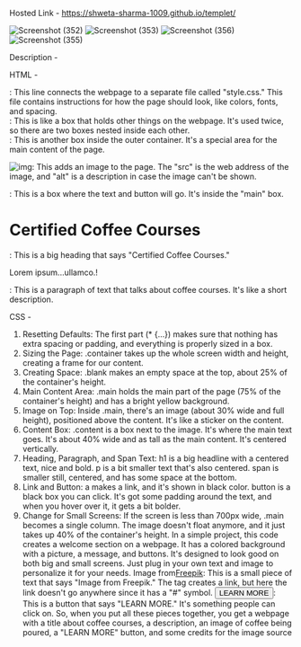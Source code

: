 Hosted Link - https://shweta-sharma-1009.github.io/templet/

![Screenshot (352)](https://github.com/shweta-sharma-1009/templet/assets/128416925/f7b29ec8-eb24-4c3a-a47f-a0c83f080a4a)
![Screenshot (353)](https://github.com/shweta-sharma-1009/templet/assets/128416925/717136bc-f368-4fff-9732-50f23102bad6)
![Screenshot (356)](https://github.com/shweta-sharma-1009/templet/assets/128416925/a44fd8fc-be68-48c8-b120-feaffe64cbb3)
![Screenshot (355)](https://github.com/shweta-sharma-1009/templet/assets/128416925/bf1f450c-c234-498d-9e79-ac4d7e45694e)


Description -

HTML -
<link href="./style.css" rel="stylesheet">: This line connects the webpage to a separate file called "style.css." This file contains instructions for how the page should look, like colors, fonts, and spacing.

<div class="container">: This is like a box that holds other things on the webpage. It's used twice, so there are two boxes nested inside each other.

<div class="main">: This is another box inside the outer container. It's a special area for the main content of the page.

<img src="..." alt="img">: This adds an image to the page. The "src" is the web address of the image, and "alt" is a description in case the image can't be shown.

<div class="content">: This is a box where the text and button will go. It's inside the "main" box.

<h1>Certified Coffee Courses</h1>: This is a big heading that says "Certified Coffee Courses."

<p>Lorem ipsum...ullamco.!</p>: This is a paragraph of text that talks about coffee courses. It's like a short description.

CSS - 
1. Resetting Defaults:
The first part (* {...}) makes sure that nothing has extra spacing or padding, and everything is properly sized in a box.
2. Sizing the Page:
.container takes up the whole screen width and height, creating a frame for our content.
3. Creating Space:
.blank makes an empty space at the top, about 25% of the container's height.
4. Main Content Area:
.main holds the main part of the page (75% of the container's height) and has a bright yellow background.
5. Image on Top:
Inside .main, there's an image (about 30% wide and full height), positioned above the content. It's like a sticker on the content.
6. Content Box:
.content is a box next to the image. It's where the main text goes. It's about 40% wide and as tall as the main content. It's centered vertically.
7. Heading, Paragraph, and Span Text:
h1 is a big headline with a centered text, nice and bold.
p is a bit smaller text that's also centered.
span is smaller still, centered, and has some space at the bottom.
8. Link and Button:
a makes a link, and it's shown in black color.
button is a black box you can click. It's got some padding around the text, and when you hover over it, it gets a bit bolder.
9. Change for Small Screens:
If the screen is less than 700px wide, .main becomes a single column. The image doesn't float anymore, and it just takes up 40% of the container's height.
In a simple project, this code creates a welcome section on a webpage. It has a colored background with a picture, a message, and buttons. It's designed to look good on both big and small screens. Just plug in your own text and image to personalize it for your needs.
<span>Image from<a href="#">Freepik</a></span>: This is a small piece of text that says "Image from Freepik." The <a> tag creates a link, but here the link doesn't go anywhere since it has a "#" symbol.
<button>LEARN MORE</button>: This is a button that says "LEARN MORE." It's something people can click on.
So, when you put all these pieces together, you get a webpage with a title about coffee courses, a description, an image of coffee being poured, a "LEARN MORE" button, and some credits for the image source
